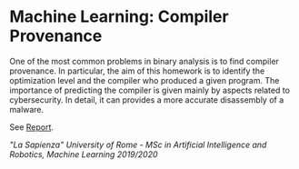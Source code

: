 # Machine Learning: Compiler Provenance
One of the most common problems in binary analysis is to find compiler provenance. In particular, the aim of this homework is to identify the optimization level and the compiler who produced a given program. The importance of predicting the compiler is given mainly by aspects related to cybersecurity. In detail, it can provides a more accurate disassembly of a malware.

See [Report](/ML_CompilerProvenance/report.pdf).

*"La Sapienza" University of Rome - MSc in Artificial Intelligence and Robotics, Machine Learning 2019/2020*
